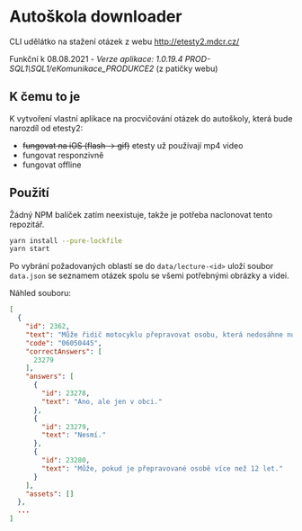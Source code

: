 # Autoškola downloader

CLI udělátko na stažení otázek z webu http://etesty2.mdcr.cz/

Funkční k 08.08.2021 - _Verze aplikace: 1.0.19.4 PROD-SQL1\SQL1/eKomunikace_PRODUKCE2_ (z patičky webu)

## K čemu to je
K vytvoření vlastní aplikace na procvičování otázek do autoškoly, která bude narozdíl od etesty2:
- ~~fungovat na iOS (flash -> gif)~~ etesty už používají mp4 video
- fungovat responzivně
- fungovat offline

## Použití
Žádný NPM balíček zatím neexistuje, takže je potřeba naclonovat tento repozitář.

```bash
yarn install --pure-lockfile
yarn start
```

Po vybrání požadovaných oblastí se do `data/lecture-<id>` uloží soubor `data.json` se seznamem otázek spolu se všemi potřebnými obrázky a videi.

Náhled souboru:
```json
[
  {
    "id": 2362,
    "text": "Může řidič motocyklu přepravovat osobu, která nedosáhne nohama na stupačky?",
    "code": "06050445",
    "correctAnswers": [
      23279
    ],
    "answers": [
      {
        "id": 23278,
        "text": "Ano, ale jen v obci."
      },
      {
        "id": 23279,
        "text": "Nesmí."
      },
      {
        "id": 23280,
        "text": "Může, pokud je přepravované osobě více než 12 let."
      }
    ],
    "assets": []
  },
  ...
]
```
